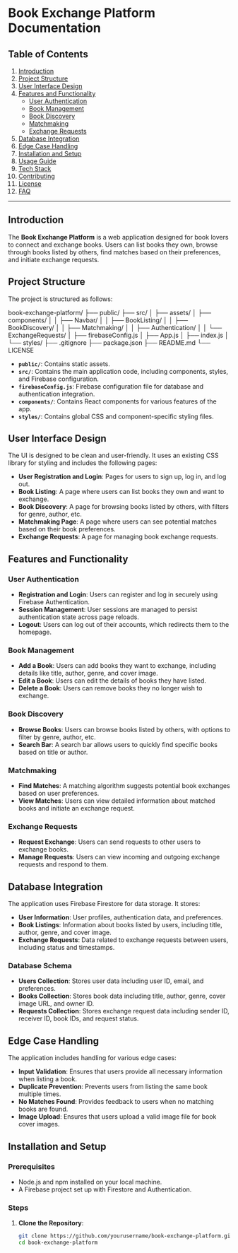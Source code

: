 # Book Exchange Platform Documentation

## Table of Contents
1. [Introduction](#introduction)
2. [Project Structure](#project-structure)
3. [User Interface Design](#user-interface-design)
4. [Features and Functionality](#features-and-functionality)
   - [User Authentication](#user-authentication)
   - [Book Management](#book-management)
   - [Book Discovery](#book-discovery)
   - [Matchmaking](#matchmaking)
   - [Exchange Requests](#exchange-requests)
5. [Database Integration](#database-integration)
6. [Edge Case Handling](#edge-case-handling)
7. [Installation and Setup](#installation-and-setup)
8. [Usage Guide](#usage-guide)
9. [Tech Stack](#tech-stack)
10. [Contributing](#contributing)
11. [License](#license)
12. [FAQ](#faq)

---

## Introduction

The **Book Exchange Platform** is a web application designed for book lovers to connect and exchange books. Users can list books they own, browse through books listed by others, find matches based on their preferences, and initiate exchange requests.

## Project Structure

The project is structured as follows:


book-exchange-platform/
├── public/
├── src/
│   ├── assets/
│   ├── components/
│   │   ├── Navbar/
│   │   ├── BookListing/
│   │   ├── BookDiscovery/
│   │   ├── Matchmaking/
│   │   ├── Authentication/
│   │   └── ExchangeRequests/
│   ├── firebaseConfig.js
│   ├── App.js
│   ├── index.js
│   └── styles/
├── .gitignore
├── package.json
├── README.md
└── LICENSE



- **`public/`**: Contains static assets.
- **`src/`**: Contains the main application code, including components, styles, and Firebase configuration.
- **`firebaseConfig.js`**: Firebase configuration file for database and authentication integration.
- **`components/`**: Contains React components for various features of the app.
- **`styles/`**: Contains global CSS and component-specific styling files.

## User Interface Design

The UI is designed to be clean and user-friendly. It uses an existing CSS library for styling and includes the following pages:

- **User Registration and Login**: Pages for users to sign up, log in, and log out.
- **Book Listing**: A page where users can list books they own and want to exchange.
- **Book Discovery**: A page for browsing books listed by others, with filters for genre, author, etc.
- **Matchmaking Page**: A page where users can see potential matches based on their book preferences.
- **Exchange Requests**: A page for managing book exchange requests.

## Features and Functionality

### User Authentication

- **Registration and Login**: Users can register and log in securely using Firebase Authentication.
- **Session Management**: User sessions are managed to persist authentication state across page reloads.
- **Logout**: Users can log out of their accounts, which redirects them to the homepage.

### Book Management

- **Add a Book**: Users can add books they want to exchange, including details like title, author, genre, and cover image.
- **Edit a Book**: Users can edit the details of books they have listed.
- **Delete a Book**: Users can remove books they no longer wish to exchange.

### Book Discovery

- **Browse Books**: Users can browse books listed by others, with options to filter by genre, author, etc.
- **Search Bar**: A search bar allows users to quickly find specific books based on title or author.

### Matchmaking

- **Find Matches**: A matching algorithm suggests potential book exchanges based on user preferences.
- **View Matches**: Users can view detailed information about matched books and initiate an exchange request.

### Exchange Requests

- **Request Exchange**: Users can send requests to other users to exchange books.
- **Manage Requests**: Users can view incoming and outgoing exchange requests and respond to them.

## Database Integration

The application uses Firebase Firestore for data storage. It stores:

- **User Information**: User profiles, authentication data, and preferences.
- **Book Listings**: Information about books listed by users, including title, author, genre, and cover image.
- **Exchange Requests**: Data related to exchange requests between users, including status and timestamps.

### Database Schema

- **Users Collection**: Stores user data including user ID, email, and preferences.
- **Books Collection**: Stores book data including title, author, genre, cover image URL, and owner ID.
- **Requests Collection**: Stores exchange request data including sender ID, receiver ID, book IDs, and request status.

## Edge Case Handling

The application includes handling for various edge cases:

- **Input Validation**: Ensures that users provide all necessary information when listing a book.
- **Duplicate Prevention**: Prevents users from listing the same book multiple times.
- **No Matches Found**: Provides feedback to users when no matching books are found.
- **Image Upload**: Ensures that users upload a valid image file for book cover images.

## Installation and Setup

### Prerequisites

- Node.js and npm installed on your local machine.
- A Firebase project set up with Firestore and Authentication.

### Steps

1. **Clone the Repository**:
   ```bash
   git clone https://github.com/yourusername/book-exchange-platform.git
   cd book-exchange-platform
